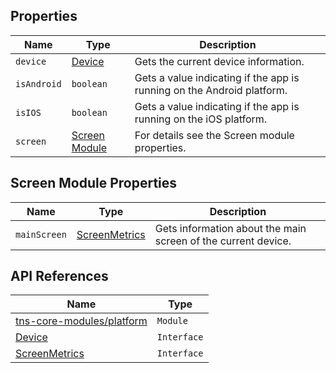 
## Properties

| Name     | Type    | Description    |
|----------|---------|----------------|
| `device`   | [Device](https://docs.nativescript.org/api-reference/interfaces/_platform_.device) | Gets the current device information. |
| `isAndroid`   | `boolean` | Gets a value indicating if the app is running on the Android platform. |
| `isIOS`   | `boolean` | Gets a value indicating if the app is running on the iOS platform. |
| `screen` |  [Screen Module](https://docs.nativescript.org/api-reference/modules/_platform_.screen) |  For details see the Screen module properties. |

## Screen Module Properties

| Name     | Type    | Description    |
|----------|---------|----------------|
| `mainScreen`  | [ScreenMetrics](https://docs.nativescript.org/api-reference/interfaces/_platform_.screenmetrics) | Gets information about the main screen of the current device. |

## API References

| Name     | Type    |
|----------|---------|
| [tns-core-modules/platform](https://docs.nativescript.org/api-reference/modules/_platform_.html) | `Module` |
| [Device](https://docs.nativescript.org/api-reference/interfaces/_platform_.device) | `Interface` |
| [ScreenMetrics](https://docs.nativescript.org/api-reference/interfaces/_platform_.screenmetrics) | `Interface` |
